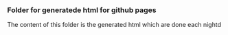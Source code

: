 ### Folder for generatede html for github pages

The content of this folder is the generated html which are done each nightd
